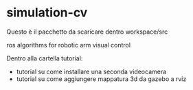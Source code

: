 # simulation-cv

Questo è il pacchetto da scaricare dentro workspace/src

ros algorithms for robotic arm visual control

Dentro alla cartella tutorial: 
- tutorial su come installare una seconda videocamera
- tutorial su come aggiungere mappatura 3d da gazebo a rviz
